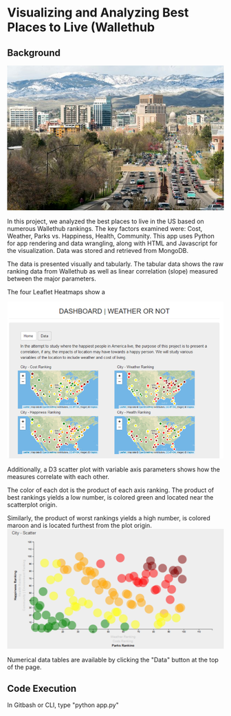 # Visualizing and Analyzing Best Places to Live (Wallethub

## Background

![Boise](templates/Boise.jpg)

In this project, we analyzed the best places to live in the US based on numerous Wallethub rankings. The key factors examined were: Cost, Weather, Parks vs. Happiness, Health, Community. This app uses Python for app rendering and data wrangling, along with HTML and Javascript for the visualization. Data was stored and retrieved from MongoDB.

The data is presented visually and tabularly. The tabular data shows the raw ranking data from Wallethub as well as linear correlation (slope) measured between the major parameters. 

The four Leaflet Heatmaps show a 

![Leaflet](templates/Leaflet.png)

Additionally, a D3 scatter plot with variable axis parameters shows how the measures correlate with each other.
 
The color of each dot is the product of each axis ranking. The product of best rankings yields a low number, is colored green and located near the scatterplot origin.

Similarly, the product of worst rankings yields a high number, is colored maroon and is located furthest from the plot origin.
![D3](templates/D3.png)

Numerical data tables are available by clicking the "Data" button at the top of the page.

## Code Execution
In Gitbash or CLI, type "python app.py"

